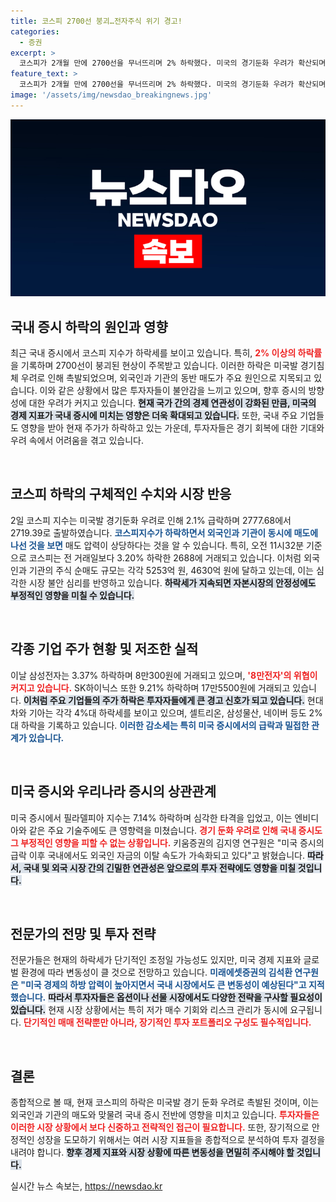 ```yaml
---
title: 코스피 2700선 붕괴…전자주식 위기 경고!
categories:
  - 증권
excerpt: >
  코스피가 2개월 만에 2700선을 무너뜨리며 2% 하락했다. 미국의 경기둔화 우려가 확산되며 외국인과 기관들이 대량 매도에 나섰고, 삼성전자는 3.37% 하락. 주식시장에 큰 충격이 예상된다.
feature_text: >
  코스피가 2개월 만에 2700선을 무너뜨리며 2% 하락했다. 미국의 경기둔화 우려가 확산되며 외국인과 기관들이 대량 매도에 나섰고, 삼성전자는 3.37% 하락. 주식시장에 큰 충격이 예상된다.
image: '/assets/img/newsdao_breakingnews.jpg'
---
```


<p><img src="/assets/img/newsdao_breakingnews.jpg" alt="firstkoreanews 속보" /></p>

<h2 data-ke-size="size26">국내 증시 하락의 원인과 영향</h2>

<p data-ke-size="size16">최근 국내 증시에서 코스피 지수가 하락세를 보이고 있습니다. 특히, <b><span style="color: #ee2323;">2% 이상의 하락률</span></b>을 기록하며 2700선이 붕괴된 현상이 주목받고 있습니다. 이러한 하락은 미국발 경기침체 우려로 인해 촉발되었으며, 외국인과 기관의 동반 매도가 주요 원인으로 지목되고 있습니다. 이와 같은 상황에서 많은 투자자들이 불안감을 느끼고 있으며, 향후 증시의 방향성에 대한 우려가 커지고 있습니다. <b><span style="background-color: #21538527;">현재 국가 간의 경제 연관성이 강화된 만큼, 미국의 경제 지표가 국내 증시에 미치는 영향은 더욱 확대되고 있습니다.</span></b> 또한, 국내 주요 기업들도 영향을 받아 현재 주가가 하락하고 있는 가운데, 투자자들은 경기 회복에 대한 기대와 우려 속에서 어려움을 겪고 있습니다.</p>

<p data-ke-size="size16">&nbsp;</p>

<h2 data-ke-size="size26">코스피 하락의 구체적인 수치와 시장 반응</h2>

<p data-ke-size="size16">2일 코스피 지수는 미국발 경기둔화 우려로 인해 2.1% 급락하며 2777.68에서 2719.39로 출발하였습니다. <b><span style="color: #1a5490;">코스피지수가 하락하면서 외국인과 기관이 동시에 매도에 나선 것을 보면</span></b> 매도 압력이 상당하다는 것을 알 수 있습니다. 특히, 오전 11시32분 기준으로 코스피는 전 거래일보다 3.20% 하락한 2688에 거래되고 있습니다. 이처럼 외국인과 기관의 주식 순매도 규모는 각각 5253억 원, 4630억 원에 달하고 있는데, 이는 심각한 시장 불안 심리를 반영하고 있습니다. <b><span style="background-color: #21538527;">하락세가 지속되면 자본시장의 안정성에도 부정적인 영향을 미칠 수 있습니다.</span></b></p>

<p data-ke-size="size16">&nbsp;</p>

<h2 data-ke-size="size26">각종 기업 주가 현황 및 저조한 실적</h2>

<p data-ke-size="size16">이날 삼성전자는 3.37% 하락하며 8만300원에 거래되고 있으며, <b><span style="color: #ee2323;">'8만전자'의 위협이 커지고 있습니다.</span></b> SK하이닉스 또한 9.21% 하락하며 17만5500원에 거래되고 있습니다. <b><span style="background-color: #21538527;">이처럼 주요 기업들의 주가 하락은 투자자들에게 큰 경고 신호가 되고 있습니다.</span></b> 현대차와 기아는 각각 4%대 하락세를 보이고 있으며, 셀트리온, 삼성물산, 네이버 등도 2% 대 하락을 기록하고 있습니다. <b><span style="color: #1a5490;">이러한 감소세는 특히 미국 증시에서의 급락과 밀접한 관계가 있습니다.</span></b> </p>

<p data-ke-size="size16">&nbsp;</p>

<h2 data-ke-size="size26">미국 증시와 우리나라 증시의 상관관계</h2>

<p data-ke-size="size16">미국 증시에서 필라델피아 지수는 7.14% 하락하며 심각한 타격을 입었고, 이는 엔비디아와 같은 주요 기술주에도 큰 영향력을 미쳤습니다. <b><span style="color: #ee2323;">경기 둔화 우려로 인해 국내 증시도 그 부정적인 영향을 피할 수 없는 상황입니다.</span></b> 키움증권의 김지영 연구원은 "미국 증시의 급락 이후 국내에서도 외국인 자금의 이탈 속도가 가속화되고 있다"고 밝혔습니다. <b><span style="background-color: #21538527;">따라서, 국내 및 외국 시장 간의 긴밀한 연관성은 앞으로의 투자 전략에도 영향을 미칠 것입니다.</span></b></p>

<p data-ke-size="size16">&nbsp;</p>

<h2 data-ke-size="size26">전문가의 전망 및 투자 전략</h2>

<p data-ke-size="size16">전문가들은 현재의 하락세가 단기적인 조정일 가능성도 있지만, 미국 경제 지표와 글로벌 환경에 따라 변동성이 클 것으로 전망하고 있습니다. <b><span style="color: #1a5490;">미래에셋증권의 김석환 연구원은 "미국 경제의 하방 압력이 높아지면서 국내 시장에서도 큰 변동성이 예상된다"고 지적했습니다.</span></b> <b><span style="background-color: #21538527;">따라서 투자자들은 옵션이나 선물 시장에서도 다양한 전략을 구사할 필요성이 있습니다.</span></b> 현재 시장 상황에서는 특히 저가 매수 기회와 리스크 관리가 동시에 요구됩니다. <b><span style="color: #ee2323;">단기적인 매매 전략뿐만 아니라, 장기적인 투자 포트폴리오 구성도 필수적입니다.</span></b></p>

<p data-ke-size="size16">&nbsp;</p>

<h2 data-ke-size="size26">결론</h2>

<p data-ke-size="size16">종합적으로 볼 때, 현재 코스피의 하락은 미국발 경기 둔화 우려로 촉발된 것이며, 이는 외국인과 기관의 매도와 맞물려 국내 증시 전반에 영향을 미치고 있습니다. <b><span style="color: #ee2323;">투자자들은 이러한 시장 상황에서 보다 신중하고 전략적인 접근이 필요합니다.</span></b> 또한, 장기적으로 안정적인 성장을 도모하기 위해서는 여러 시장 지표들을 종합적으로 분석하여 투자 결정을 내려야 합니다. <b><span style="background-color: #21538527;">향후 경제 지표와 시장 상황에 따른 변동성을 면밀히 주시해야 할 것입니다.</span></b></p>
실시간 뉴스 속보는, <a href="https://newsdao.kr" rel="dofollow">https://newsdao.kr</a>


